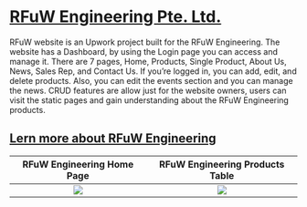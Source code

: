 # [RFuW Engineering Pte. Ltd.](https://www.rfuw-engineering.com/)

RFuW website is an Upwork project built for the RFuW Engineering. The website has a Dashboard, by using the Login page you can access and manage it. There are 7 pages, Home, Products, Single Product, About Us, News, Sales Rep, and Contact Us. If you’re logged in, you can add, edit, and delete products. Also, you can edit the events section and you can manage the news. CRUD features are allow just for the website owners, users can visit the static pages and gain understanding about the RFuW Engineering products.

## [Lern more about RFuW Engineering](https://www.rfuw-engineering.com/about)

|                                                        RFuW Engineering Home Page                                                         |                                                      RFuW Engineering Products Table                                                      |
| :---------------------------------------------------------------------------------------------------------------------------------------: | :---------------------------------------------------------------------------------------------------------------------------------------: |
| ![](https://res.cloudinary.com/dytheecsk/image/upload/c_scale,w_700/v1626267728/projects/Screen_Shot_2021-07-13_at_4.22.44_PM_kafcge.png) | ![](https://res.cloudinary.com/dytheecsk/image/upload/c_scale,w_700/v1626267730/projects/Screen_Shot_2021-07-13_at_4.23.06_PM_zeg3s6.png) |
